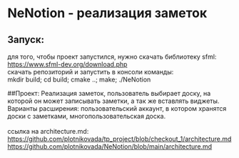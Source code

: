 # NeNotion - реализация заметок
## Запуск:
для того, чтобы проект запустился, нужно скачать библиотеку sfml:\
https://www.sfml-dev.org/download.php \
cкачать репозиторий и запустить в консоли команды:\
mkdir build; cd build; cmake ..; make; ./NeNotion

##Проект:
Реализация заметок, пользователь выбирает доску, на которой он может записывать заметки, а так же вставлять виджеты. Варианты расширения: пользовательский аккаунт, в котором хранятся доски с заметками, многопользовательская доска.\
\
ссылка на architecture.md: https://github.com/plotnikovada/tp_project/blob/checkout_1/architecture.md https://github.com/plotnikovada/NeNotion/blob/main/architecture.md
